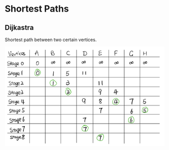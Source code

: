 # Shortest Paths

## Dijkastra

Shortest path between two certain vertices.

![Dijkastra Example](./.gitbook/assets/dijkastra.png)
